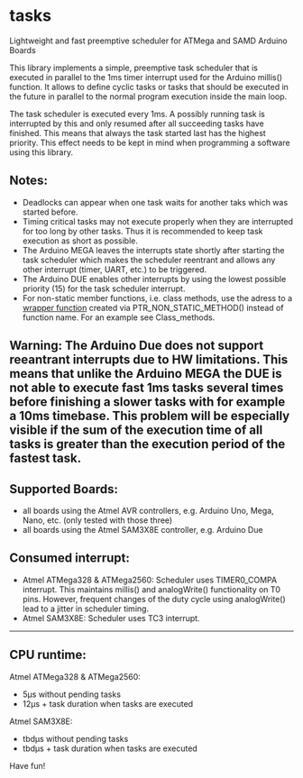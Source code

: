 # tasks

Lightweight and fast preemptive scheduler for ATMega and SAMD Arduino Boards

This library implements a simple, preemptive task scheduler that is executed in parallel to the 1ms timer interrupt used for the Arduino millis() function. It allows to define cyclic tasks or tasks that should be executed in the future in parallel to the normal program execution inside the main loop.

The task scheduler is executed every 1ms. A possibly running task is interrupted by this and only resumed after all succeeding tasks have finished. This means that always the task started last has the highest priority. This effect needs to be kept in mind when programming a software using this library.

## Notes:

- Deadlocks can appear when one task waits for another taks which was started before.
- Timing critical tasks may not execute properly when they are interrupted for too long by other tasks. Thus it is recommended to keep task execution as short as possible.
- The Arduino MEGA leaves the interrupts state shortly after starting the task scheduler which makes the scheduler reentrant and allows any other interrupt (timer, UART, etc.) to be triggered.
- The Arduino DUE enables other interrupts by using the lowest possible priority (15) for the task scheduler interrupt.
- For non-static member functions, i.e. class methods, use the adress to a [wrapper function](https://stackoverflow.com/questions/53091205/how-to-use-non-static-member-functions-as-callback-in-c) created via PTR_NON_STATIC_METHOD() instead of function name. For an example see Class\_methods. 

## Warning: The Arduino Due does not support reeantrant interrupts due to HW limitations. This means that unlike the Arduino MEGA the DUE is not able to execute fast 1ms tasks several times before finishing a slower tasks with for example a 10ms timebase. This problem will be especially visible if the sum of the execution time of all tasks is greater than the execution period of the fastest task.

## Supported Boards:

- all boards using the Atmel AVR controllers, e.g. Arduino Uno, Mega, Nano, etc. (only tested with those three)
- all boards using the Atmel SAM3X8E controller, e.g. Arduino Due

## Consumed interrupt:

- Atmel ATMega328 & ATMega2560: Scheduler uses TIMER0_COMPA interrupt. This maintains millis() and analogWrite() functionality on T0 pins. However, frequent changes of the duty cycle using analogWrite() lead to a jitter in scheduler timing.
- Atmel SAM3X8E: Scheduler uses TC3 interrupt.

***

## CPU runtime:

Atmel ATMega328 & ATMega2560:
- 5μs without pending tasks
- 12μs + task duration when tasks are executed

Atmel SAM3X8E:
- tbdμs without pending tasks
- tbdμs + task duration when tasks are executed

Have fun! 
